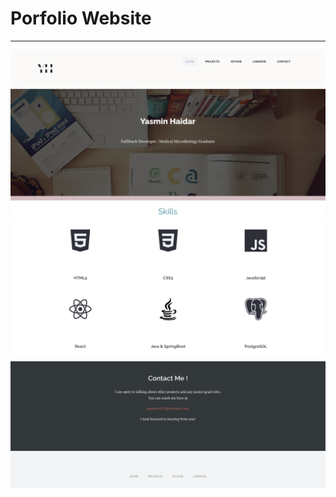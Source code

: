 

# Porfolio Website 

____

![Portfolio Website](/Website/images/WebsitePic.png)
![Portfolio Website](/Website/images/WebsitePic2.png)
![Portfolio Website](/Website/images/websitePic3.png)